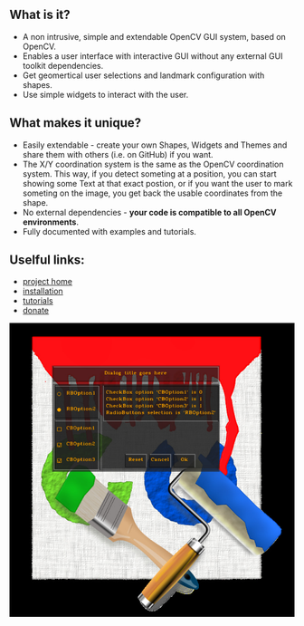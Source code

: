 What is it?
----------
* A non intrusive, simple and extendable OpenCV GUI system, based on OpenCV.
* Enables a user interface with interactive GUI without any external GUI toolkit dependencies.
* Get geomertical user selections and landmark configuration with shapes.
* Use simple widgets to interact with the user.

What makes it unique?
--------------------
* Easily extendable - create your own Shapes, Widgets and Themes and share them with others (i.e. on GitHub) if you want.
* The X/Y coordination system is the same as the OpenCV coordination system. This way, if you detect someting at a position, you can start showing
some Text at that exact postion, or if you want the user to mark someting on the image, you get back the usable coordinates from the shape.
* No external dependencies - **your code is compatible to all OpenCV environments**.
* Fully documented with examples and tutorials.

Uselful links:
-------------
* [project home](https://sagi-z.github.io/CanvasCV/ "home")
* [installation](https://sagi-z.github.io/CanvasCV/doc/html/install.html "install")
* [tutorials](https://sagi-z.github.io/CanvasCV/doc/html/tutorials.html "tutorials")
* [donate](https://sagi-z.github.io/CanvasCV/donate/ "donate")

![screenshot](doxygen_in/images/tutorials/tut_layout_dialog.jpg)
